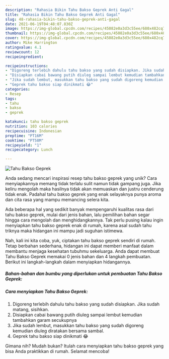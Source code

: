 ```yaml
---
description: "Rahasia Bikin Tahu Bakso Geprek Anti Gagal"
title: "Rahasia Bikin Tahu Bakso Geprek Anti Gagal"
slug: 48-rahasia-bikin-tahu-bakso-geprek-anti-gagal
date: 2021-06-19T04:48:07.830Z
image: https://img-global.cpcdn.com/recipes/45082e0a3d3c55ee/680x482cq70/tahu-bakso-geprek-foto-resep-utama.jpg
thumbnail: https://img-global.cpcdn.com/recipes/45082e0a3d3c55ee/680x482cq70/tahu-bakso-geprek-foto-resep-utama.jpg
cover: https://img-global.cpcdn.com/recipes/45082e0a3d3c55ee/680x482cq70/tahu-bakso-geprek-foto-resep-utama.jpg
author: Mike Harrington
ratingvalue: 4.1
reviewcount: 12
recipeingredient:

recipeinstructions:
- "Digoreng terlebih dahulu tahu bakso yang sudah disiapkan. Jika sudah matang, sisihkan."
- "Disiapkan cabai bawang putih diuleg sampai lembut kemudian tambahkan garam secukupnya"
- "Jika sudah lembut, masukkan tahu bakso yang sudah digoreng kemudian diuleg diratakan bersama sambal."
- "Geprek tahu bakso siap dinikmati 😂"
categories:
- Resep
tags:
- tahu
- bakso
- geprek

katakunci: tahu bakso geprek 
nutrition: 103 calories
recipecuisine: Indonesian
preptime: "PT16M"
cooktime: "PT58M"
recipeyield: "1"
recipecategory: Lunch

---
```



![Tahu Bakso Geprek](https://img-global.cpcdn.com/recipes/45082e0a3d3c55ee/680x482cq70/tahu-bakso-geprek-foto-resep-utama.jpg)

Anda sedang mencari inspirasi resep tahu bakso geprek yang unik? Cara menyiapkannya memang tidak terlalu sulit namun tidak gampang juga. Jika keliru mengolah maka hasilnya tidak akan memuaskan dan justru cenderung tidak enak. Padahal tahu bakso geprek yang enak selayaknya punya aroma dan cita rasa yang mampu memancing selera kita.



Ada beberapa hal yang sedikit banyak mempengaruhi kualitas rasa dari tahu bakso geprek, mulai dari jenis bahan, lalu pemilihan bahan segar hingga cara mengolah dan menghidangkannya. Tak perlu pusing kalau ingin menyiapkan tahu bakso geprek enak di rumah, karena asal sudah tahu triknya maka hidangan ini mampu jadi suguhan istimewa.


Nah, kali ini kita coba, yuk, ciptakan tahu bakso geprek sendiri di rumah. Tetap berbahan sederhana, hidangan ini dapat memberi manfaat dalam membantu menjaga kesehatan tubuhmu sekeluarga. Anda dapat membuat Tahu Bakso Geprek memakai 0 jenis bahan dan 4 langkah pembuatan. Berikut ini langkah-langkah dalam menyiapkan hidangannya.

<!--inarticleads1-->

##### Bahan-bahan dan bumbu yang diperlukan untuk pembuatan Tahu Bakso Geprek:





<!--inarticleads2-->

##### Cara menyiapkan Tahu Bakso Geprek:

1. Digoreng terlebih dahulu tahu bakso yang sudah disiapkan. Jika sudah matang, sisihkan.
1. Disiapkan cabai bawang putih diuleg sampai lembut kemudian tambahkan garam secukupnya
1. Jika sudah lembut, masukkan tahu bakso yang sudah digoreng kemudian diuleg diratakan bersama sambal.
1. Geprek tahu bakso siap dinikmati 😂




Gimana nih? Mudah bukan? Itulah cara menyiapkan tahu bakso geprek yang bisa Anda praktikkan di rumah. Selamat mencoba!
